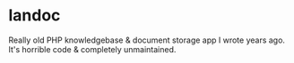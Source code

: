 landoc
======

Really old PHP knowledgebase & document storage app I wrote years ago.  It's
horrible code & completely unmaintained.
